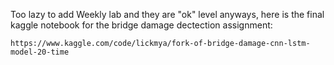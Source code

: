 Too lazy to add Weekly lab and they are "ok" level anyways, here is the final kaggle notebook for the bridge damage dectection assignment: 

`https://www.kaggle.com/code/lickmya/fork-of-bridge-damage-cnn-lstm-model-20-time`
